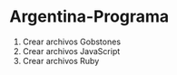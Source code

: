 # Argentina-Programa
1. Crear archivos Gobstones
2. Crear archivos JavaScript
3. Crear archivos Ruby